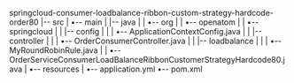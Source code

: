 springcloud-consumer-loadbalance-ribbon-custom-strategy-hardcode-order80
|-- src
|   •-- main
|       |-- java
|       |   •-- org
|       |       •-- openatom
|       |           •-- springcloud
|       |               |-- config
|       |               |   •-- ApplicationContextConfig.java
|       |               |-- controller
|       |               |   •-- OrderConsumerController.java
|       |               |-- loadbalance
|       |               |   •-- MyRoundRobinRule.java
|       |               •-- OrderServiceConsumerLoadBalanceRibbonCustomerStrategyHardcode80.java
|       •-- resources
|           •-- application.yml
•-- pom.xml